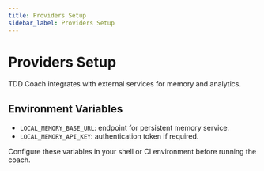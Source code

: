```yaml
---
title: Providers Setup
sidebar_label: Providers Setup
---
```


# Providers Setup

TDD Coach integrates with external services for memory and analytics.

## Environment Variables
- `LOCAL_MEMORY_BASE_URL`: endpoint for persistent memory service.
- `LOCAL_MEMORY_API_KEY`: authentication token if required.

Configure these variables in your shell or CI environment before running the coach.
